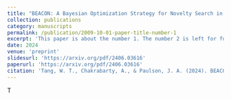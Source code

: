 ```yaml
---
title: "BEACON: A Bayesian Optimization Strategy for Novelty Search in Expensive Black-Box Systems"
collection: publications
category: manuscripts
permalink: /publication/2009-10-01-paper-title-number-1
excerpt: 'This paper is about the number 1. The number 2 is left for future work.'
date: 2024
venue: 'preprint'
slidesurl: 'https://arxiv.org/pdf/2406.03616'
paperurl: 'https://arxiv.org/pdf/2406.03616'
citation: 'Tang, W. T., Chakrabarty, A., & Paulson, J. A. (2024). BEACON: A Bayesian Optimization Strategy for Novelty Search in Expensive Black-Box Systems. arXiv preprint arXiv:2406.03616.'
---
```


T
